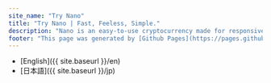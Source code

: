 ```yaml
---
site_name: "Try Nano"
title: "Try Nano | Fast, Feeless, Simple."
description: "Nano is an easy-to-use cryptocurrency made for responsive peer to peer transactions. Anyone can send Nano to anyone else securely and instantly with absolutely no fees. Try it now in less than 5 minutes."
footer: "This page was generated by [Github Pages](https://pages.github.com). This site is not affiliated with [nano.org](https://nano.org)."
---
```

* [English]({{ site.baseurl }}/en)
* [日本語]({{ site.baseurl }}/jp)